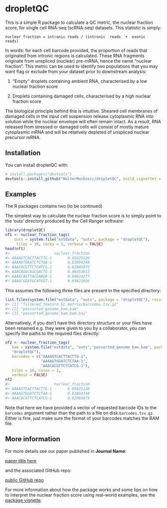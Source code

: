 
<!-- README.md is generated from README.Rmd. Please edit that file -->

# dropletQC

<!-- badges: start -->
<!-- badges: end -->

This is a simple R package to calculate a QC metric, the nuclear
fraction score, for single cell RNA-seq (scRNA-seq) datasets. This
statistic is simply:

    nuclear fraction = intronic reads / (intronic  reads  +  exonic  reads)

In words: for each cell barcode provided, the proportion of reads that
originated from intronic regions is calculated. These RNA fragments
originate from unspliced (nuclear) pre-mRNA, hence the name “nuclear
fraction”. This metric can be used to identify two populations that you
may want flag or exclude from your dataset prior to downstream analysis:

1.  “Empty” droplets containing ambient RNA, characterised by a low
    nuclear fraction score

2.  Droplets containing damaged cells, characterised by a high nuclear
    fraction score

The biological principle behind this is intuitive. Sheared cell
membranes of damaged cells in the input cell suspension release
cytoplasmic RNA into solution while the nuclear envelope will often
remain intact. As a result, RNA released from stressed or damaged cells
will consist of mostly mature cytoplasmic mRNA and will be relatively
depleted of unspliced nuclear precursor mRNA.

## Installation

You can install dropletQC with:

``` r
# install.packages("devtools")
devtools::install_github("WalterMuskovic/dropletQC", build_vignettes = TRUE)
```

## Examples

The R packages contains two (to be continued)

The simplest way to calculate the nuclear fraction score is to simply
point to the ‘outs’ directory produced by the Cell Ranger software:

``` r
library(dropletQC)
nf1 <- nuclear_fraction_tags(
    outs = system.file("extdata", "outs", package = "dropletQC"),
     tiles = 10, cores = 1, verbose = FALSE)
head(nf1)
#>                    nuclear_fraction
#> AAAAGTCACTTACTTG-1       0.05025126
#> AAAAGTGGATCTCTAA-1       0.03804348
#> AAACACGTTCTCATCG-1       0.02985075
#> AAACAGGCAGCGACTG-1       0.06451613
#> AAAGCAGTTACGAAGA-1       0.04624277
#> AAAGCGGATGCATGGT-1       0.03821656
```

This assumes the following three files are present in the specified
directory:

``` r
list.files(system.file("extdata", "outs", package = "dropletQC"), recursive = TRUE)
#> [1] "filtered_feature_bc_matrix/barcodes.tsv.gz"
#> [2] "possorted_genome_bam.bam"                  
#> [3] "possorted_genome_bam.bam.bai"
```

Alternatively, if you don’t have this directory structure or your files
have been renamed e.g. they were given to you by a collaborator, you can
specify the paths to the required files directly:

``` r
nf2 <- nuclear_fraction_tags(
   bam = system.file("extdata", "outs","possorted_genome_bam.bam", package =
   "dropletQC"),
   barcodes = c("AAAAGTCACTTACTTG-1",
                "AAAAGTGGATCTCTAA-1",
                "AAACACGTTCTCATCG-1"),
   tiles = 10, cores = 1,
   verbose = FALSE)
nf2
#>                    nuclear_fraction
#> AAAAGTCACTTACTTG-1       0.05025126
#> AAAAGTGGATCTCTAA-1       0.03804348
#> AAACACGTTCTCATCG-1       0.02985075
```

Note that here we have provided a vector of requested barcode IDs to the
`barcodes` argument rather than the path to a file on disk
`barcodes.tsv.gz`. Either is fine, just make sure the format of your
barcodes matches the BAM file.

## More information

For more details see our paper published in **Journal Name**:

[paper title here](https://www.google.com)

and the associated GitHub repo:

[public GitHub repo](https://www.google.com)

For more information about how the package works and some tips on how to
interpret the nuclear fraction score using real-world examples, see the
[package
vignette](https://waltermuskovic.github.io/dropletQC/articles/dropletQC.html).
